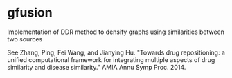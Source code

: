 # gfusion
Implementation of DDR method to densify graphs using similarities
between two sources

See Zhang, Ping, Fei Wang, and Jianying Hu. "Towards drug repositioning:
a unified computational framework for integrating multiple aspects of
drug similarity and disease similarity." AMIA Annu Symp Proc. 2014.
